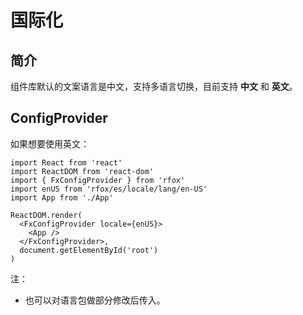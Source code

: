 # 国际化

## 简介

组件库默认的文案语言是中文，支持多语言切换，目前支持 **中文** 和 **英文**。

## ConfigProvider

如果想要使用英文：

```tsx
import React from 'react'
import ReactDOM from 'react-dom'
import { FxConfigProvider } from 'rfox'
import enUS from 'rfox/es/locale/lang/en-US'
import App from './App'

ReactDOM.render(
  <FxConfigProvider locale={enUS}>
    <App />
  </FxConfigProvider>,
  document.getElementById('root')
)
```

注：

- 也可以对语言包做部分修改后传入。
